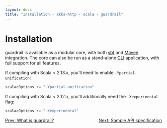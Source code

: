 ```yaml
---
layout: docs
title: "Installation - akka-http - scala - guardrail"
---
```


Installation
============

guardrail is available as a modular core, with both [sbt](https://github.com/guardrail-dev/sbt-guardrail) and [Maven](https://github.com/guardrail-dev/guardrail-maven-plugin) integration. The core can also be run as a stand-alone [CLI](https://github.com/guardrail-dev/guardrail/blob/978a92db3dd46812aa19f05050995f864cbb5bb3/build.sbt#L33-L48) application, with full support for all features.

If compiling with Scala < 2.13.x, you'll need to enable `-Ypartial-unification`:

```scala
scalacOptions += "-Ypartial-unification"
```

If compiling with Scala < 2.12.x, you'll additionally need the `-Xexperimental` flag:

```scala
scalacOptions += "-Xexperimental"
```

<span style="float: left">[Prev: What is guardrail?](what-is-guardrail)</span>
<span style="float: right">[Next: Sample API specification](sample-api-specification)</span>
